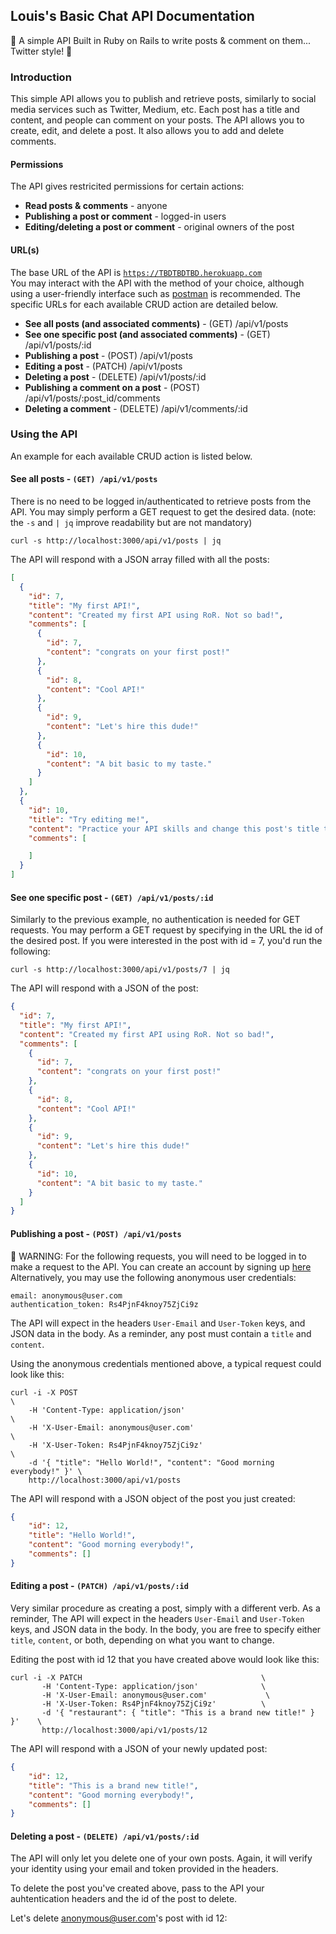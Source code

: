 ## Louis's Basic Chat API Documentation

🌻 A simple API Built in Ruby on Rails to write posts & comment on them... Twitter style! 🐥

### Introduction
 This simple API allows you to publish and retrieve posts,
 similarly to social media services such as Twitter, Medium, etc.
 Each post has a title and content, and people can comment on your posts.
 The API allows you to create, edit, and delete a post. It also allows you to
 add and delete comments.

#### Permissions
The API gives restricited permissions for certain actions:
* **Read posts & comments** - anyone
* **Publishing a post or comment** - logged-in users
* **Editing/deleting a post or comment** - original owners of the post


#### URL(s)
The base URL of the API is [`https://TBDTBDTBD.herokuapp.com`](https://TBDTBDTBD.herokuapp.com)\
You may interact with the API with the method of your choice,
although using a user-friendly interface such as [postman](https://www.postman.com) is recommended.
The specific URLs for each available CRUD action are detailed below.

* **See all posts (and associated comments)** - (GET) /api/v1/posts
* **See one specific post (and associated comments)** - (GET) /api/v1/posts/:id
* **Publishing a post** - (POST) /api/v1/posts
* **Editing a post** - (PATCH) /api/v1/posts
* **Deleting a post** - (DELETE) /api/v1/posts/:id
* **Publishing a comment on a post** - (POST) /api/v1/posts/:post_id/comments
* **Deleting a comment** - (DELETE) /api/v1/comments/:id


### Using the API
An example for each available CRUD action is listed below.

#### See all posts - `(GET) /api/v1/posts`

There is no need to be logged in/authenticated to retrieve posts from the API.
You may simply perform a GET request to get the desired data.
(note: the `-s` and `| jq` improve readability but are not mandatory)

```console
curl -s http://localhost:3000/api/v1/posts | jq
```

The API will respond with a JSON array filled with all the posts:
```JSON
[
  {
    "id": 7,
    "title": "My first API!",
    "content": "Created my first API using RoR. Not so bad!",
    "comments": [
      {
        "id": 7,
        "content": "congrats on your first post!"
      },
      {
        "id": 8,
        "content": "Cool API!"
      },
      {
        "id": 9,
        "content": "Let's hire this dude!"
      },
      {
        "id": 10,
        "content": "A bit basic to my taste."
      }
    ]
  },
  {
    "id": 10,
    "title": "Try editing me!",
    "content": "Practice your API skills and change this post's title to something else :)",
    "comments": [

    ]
  }
]
```

#### See one specific post - `(GET) /api/v1/posts/:id`
Similarly to the previous example, no authentication is needed for GET requests.
You may perform a GET request by specifying in the URL the id of the desired post. If you were interested in the post with id = 7, you'd run the following:

```console
curl -s http://localhost:3000/api/v1/posts/7 | jq
```

The API will respond with a JSON of the post:

```JSON
{
  "id": 7,
  "title": "My first API!",
  "content": "Created my first API using RoR. Not so bad!",
  "comments": [
    {
      "id": 7,
      "content": "congrats on your first post!"
    },
    {
      "id": 8,
      "content": "Cool API!"
    },
    {
      "id": 9,
      "content": "Let's hire this dude!"
    },
    {
      "id": 10,
      "content": "A bit basic to my taste."
    }
  ]
}
```

#### Publishing a post - `(POST) /api/v1/posts`

🚨 WARNING: For the following requests, you will need to be logged in to make a request to the API.
You can create an account by signing up [here](www.TBDTBDTBD.com) \
Alternatively, you may use the following anonymous user credentials:
```
email: anonymous@user.com
authentication_token: Rs4PjnF4knoy75ZjCi9z
```

The API will expect in the headers `User-Email` and `User-Token` keys, and JSON data in the body.
As a reminder, any post must contain a `title` and `content`.

Using the anonymous credentials mentioned above, a typical request could look like this:

```console
curl -i -X POST                                                              \
    -H 'Content-Type: application/json'                                     \
    -H 'X-User-Email: anonymous@user.com'                                      \
    -H 'X-User-Token: Rs4PjnF4knoy75ZjCi9z'                                 \
    -d '{ "title": "Hello World!", "content": "Good morning everybody!" }' \
    http://localhost:3000/api/v1/posts
```

The API will respond with a JSON object of the post you just created:

```JSON
{
    "id": 12,
    "title": "Hello World!",
    "content": "Good morning everybody!",
    "comments": []
}
```

#### Editing a post - `(PATCH) /api/v1/posts/:id`

Very similar procedure as creating a post, simply with a different verb.
As a reminder, The API will expect in the headers `User-Email` and `User-Token` keys, and JSON data in the body.
In the body, you are free to specify either `title`, `content`, or both, depending on what you want to change.

Editing the post with id 12 that you have created above would look like this:

```console
curl -i -X PATCH                                        \
       -H 'Content-Type: application/json'              \
       -H 'X-User-Email: anonymous@user.com'             \
       -H 'X-User-Token: Rs4PjnF4knoy75ZjCi9z'          \
       -d '{ "restaurant": { "title": "This is a brand new title!" } }'    \
       http://localhost:3000/api/v1/posts/12
```

The API will respond with a JSON of your newly updated post:

```JSON
{
    "id": 12,
    "title": "This is a brand new title!",
    "content": "Good morning everybody!",
    "comments": []
}
```

#### Deleting a post - `(DELETE) /api/v1/posts/:id`

The API will only let you delete one of your own posts.
Again, it will verify your identity using your email and token provided in the headers.

To delete the post you've created above, pass to the API your auhtentication headers and the id of the post to delete.

Let's delete anonymous@user.com's post with id 12: 




